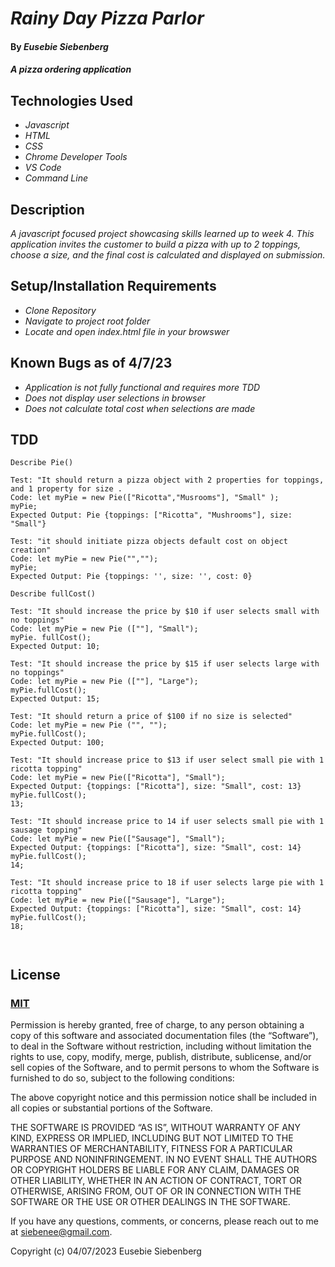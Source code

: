 # _Rainy Day Pizza Parlor_

#### By _**Eusebie Siebenberg**_

#### _A pizza ordering application_

## Technologies Used

* _Javascript_
* _HTML_
* _CSS_
* _Chrome Developer Tools_
* _VS Code_
* _Command Line_

## Description

_A javascript focused project showcasing skills learned up to week 4. This application invites the customer to build a pizza with up to 2 toppings, choose a size, and the final cost is calculated and displayed on submission._

## Setup/Installation Requirements

* _Clone Repository_
* _Navigate to project root folder_
* _Locate and open index.html file in your browswer_

## Known Bugs as of 4/7/23

* _Application is not fully functional and requires more TDD_
* _Does not display user selections in browser_
* _Does not calculate total cost when selections are made_

## TDD

```
Describe Pie()

Test: "It should return a pizza object with 2 properties for toppings, and 1 property for size .
Code: let myPie = new Pie(["Ricotta","Musrooms"], "Small" );
myPie;
Expected Output: Pie {toppings: ["Ricotta", "Mushrooms"], size: "Small"}

Test: "it should initiate pizza objects default cost on object creation"
Code: let myPie = new Pie("","");
myPie;
Expected Output: Pie {toppings: '', size: '', cost: 0}

Describe fullCost()

Test: "It should increase the price by $10 if user selects small with no toppings"
Code: let myPie = new Pie ([""], "Small"); 
myPie. fullCost();
Expected Output: 10;

Test: "It should increase the price by $15 if user selects large with no toppings"
Code: let myPie = new Pie ([""], "Large"); 
myPie.fullCost();
Expected Output: 15;

Test: "It should return a price of $100 if no size is selected"
Code: let myPie = new Pie ("", "");
myPie.fullCost();
Expected Output: 100;

Test: "It should increase price to $13 if user select small pie with 1 ricotta topping"
Code: let myPie = new Pie(["Ricotta"], "Small");
Expected Output: {toppings: ["Ricotta"], size: "Small", cost: 13}
myPie.fullCost();
13;

Test: "It should increase price to 14 if user selects small pie with 1 sausage topping"
Code: let myPie = new Pie(["Sausage"], "Small");
Expected Output: {toppings: ["Ricotta"], size: "Small", cost: 14}
myPie.fullCost();
14;

Test: "It should increase price to 18 if user selects large pie with 1 ricotta topping"
Code: let myPie = new Pie(["Sausage"], "Large");
Expected Output: {toppings: ["Ricotta"], size: "Small", cost: 14}
myPie.fullCost();
18;



```
## License
### [MIT](https://opensource.org/license/mit/) 

Permission is hereby granted, free of charge, to any person obtaining a copy of this software and associated documentation files (the “Software”), to deal in the Software without restriction, including without limitation the rights to use, copy, modify, merge, publish, distribute, sublicense, and/or sell copies of the Software, and to permit persons to whom the Software is furnished to do so, subject to the following conditions:

The above copyright notice and this permission notice shall be included in all copies or substantial portions of the Software.

THE SOFTWARE IS PROVIDED “AS IS”, WITHOUT WARRANTY OF ANY KIND, EXPRESS OR IMPLIED, INCLUDING BUT NOT LIMITED TO THE WARRANTIES OF MERCHANTABILITY, FITNESS FOR A PARTICULAR PURPOSE AND NONINFRINGEMENT. IN NO EVENT SHALL THE AUTHORS OR COPYRIGHT HOLDERS BE LIABLE FOR ANY CLAIM, DAMAGES OR OTHER LIABILITY, WHETHER IN AN ACTION OF CONTRACT, TORT OR OTHERWISE, ARISING FROM, OUT OF OR IN CONNECTION WITH THE SOFTWARE OR THE USE OR OTHER DEALINGS IN THE SOFTWARE.

If you have any questions, comments, or concerns, please reach out to me at siebenee@gmail.com.

Copyright (c) 04/07/2023 Eusebie Siebenberg